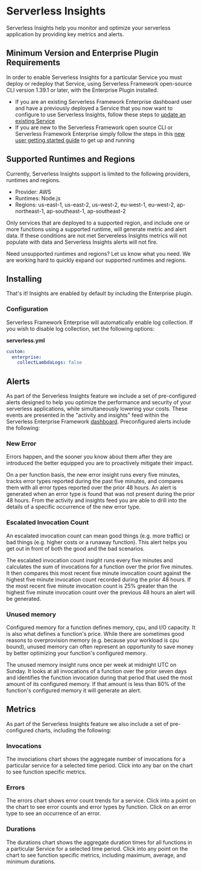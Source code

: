 # Serverless Insights

Serverless Insights help you monitor and optimize your serverless application by providing key metrics and alerts.

## Minimum Version and Enterprise Plugin Requirements

In order to enable Serverless Insights for a particular Service you must deploy or redeploy that Service, using Serverless Framework open-source CLI version 1.39.1 or later, with the Enterprise Plugin installed.

- If you are an existing Serverless Framework Enterprise dashboard user and have a previously deployed a Service that you now want to configure to use Serverless Insights, follow these steps to [update an existing Service](./update.md)
- If you are new to the Serverless Framework open source CLI or Serverless Framework Enterprise simply follow the steps in this [new user getting started guide](./getting-started.md#install-the-enterprise-plugin) to get up and running

## Supported Runtimes and Regions

Currently, Serverless Insights support is limited to the following providers, runtimes and regions.  

- Provider: AWS
- Runtimes: Node.js
- Regions: us-east-1, us-east-2, us-west-2, eu-west-1, eu-west-2, ap-northeast-1, ap-southeast-1, ap-southeast-2

Only services that are deployed to a supported region, and include one or more functions using a supported runtime, will generate metric and alert data.  If these conditions are not met Servereless Insights metrics will not populate with data and Serverless Insights alerts will not fire. 

Need unsupported runtimes and regions?  Let us know what you need.  We are working hard to quickly expand our supported runtimes and regions. 

## Installing

That's it!  Insights are enabled by default by including the Enterprise plugin.

### Configuration

Serverless Framework Enterprise will automatically enable log collection. If you wish to disable log collection, set the following options:

**serverless.yml**
```yaml
custom:
  enterprise:
    collectLambdaLogs: false
```

## Alerts

As part of the Serverless Insights feature we include a set of pre-configured alerts designed to help you optimize the performance and security of your serverless applications, while simultaneously lowering your costs. These events are presented in the "activity and insights" feed within the Serverless Enterprise Framework [dashboard](https://dashboard.serverless.com/).  Preconfigured alerts include the following:

### New Error

Errors happen, and the sooner you know about them after they are introduced the better equipped you are to proactively mitigate their impact.  

On a per function basis, the new error insight runs every five minutes, tracks error types reported during the past five minutes, and compares them with all error types reported over the prior 48 hours.  An alert is generated when an error type is found that was not present during the prior 48 hours.  From the activity and insights feed you are able to drill into the details of a specific occurrence of the new error type.

### Escalated Invocation Count

An escalated invocation count can mean good things (e.g. more traffic) or bad things (e.g. higher costs or a runaway function).  This alert helps you get out in front of both the good and the bad scenarios.

The escalated invocation count insight runs every five minutes and calculates the sum of invocations for a function over the prior five minutes. It then compares this most recent five minute invocation count against the highest five minute invocation count recorded during the prior 48 hours. If the most recent five minute invocation count is 25% greater than the highest five minute invocation count over the previous 48 hours an alert will be generated.


### Unused memory

Configured memory for a function defines memory, cpu, and I/O capacity. It is also what defines a function's price.  While there are sometimes good reasons to overprovision memory (e.g. because your workload is cpu bound), unused memory can often represent an opportunity to save money by better optimizing your function's configured memory.

The unused memory insight runs once per week at midnight UTC on Sunday.  It looks at all invocations of a function over the prior seven days and identifies the function invocation during that period that used the most amount of its configured memory.  If that amount is less than 80% of the function's configured memory it will generate an alert.

## Metrics

As part of the Serverless Insights feature we also include a set of pre-configured charts, including the following:


### Invocations

The invociations chart shows the aggregate number of invocations for a particular service for a selected time period.  Click into any bar on the chart to see function specific metrics.  

### Errors

The errors chart shows error count trends for a service.  Click into a point on the chart to see error counts and error types by function.  Click on an error type to see an occurrence of an error.

### Durations

The durations chart shows the aggregate duration times for all functions in a particular Service for a selected time period.  Click into any point on the chart to see function specific metrics, including maximum, average, and minimum durations.


